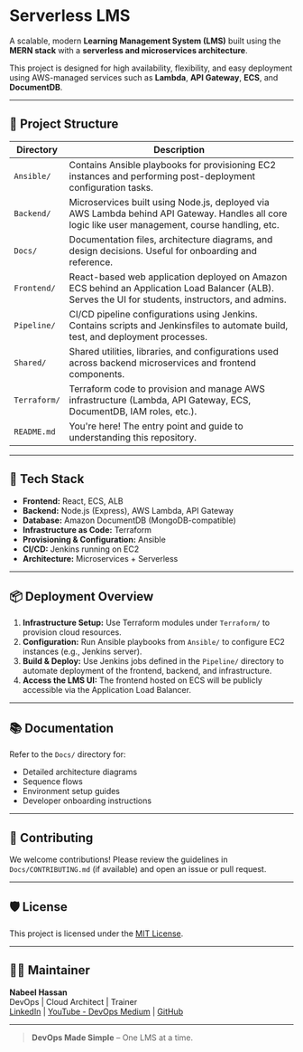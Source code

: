 # Serverless LMS

A scalable, modern **Learning Management System (LMS)** built using the **MERN stack** with a **serverless and microservices architecture**.

This project is designed for high availability, flexibility, and easy deployment using AWS-managed services such as **Lambda**, **API Gateway**, **ECS**, and **DocumentDB**.

---

## 📁 Project Structure

| Directory     | Description |
|---------------|-------------|
| `Ansible/`    | Contains Ansible playbooks for provisioning EC2 instances and performing post-deployment configuration tasks. |
| `Backend/`    | Microservices built using Node.js, deployed via AWS Lambda behind API Gateway. Handles all core logic like user management, course handling, etc. |
| `Docs/`       | Documentation files, architecture diagrams, and design decisions. Useful for onboarding and reference. |
| `Frontend/`   | React-based web application deployed on Amazon ECS behind an Application Load Balancer (ALB). Serves the UI for students, instructors, and admins. |
| `Pipeline/`   | CI/CD pipeline configurations using Jenkins. Contains scripts and Jenkinsfiles to automate build, test, and deployment processes. |
| `Shared/`     | Shared utilities, libraries, and configurations used across backend microservices and frontend components. |
| `Terraform/`  | Terraform code to provision and manage AWS infrastructure (Lambda, API Gateway, ECS, DocumentDB, IAM roles, etc.). |
| `README.md`   | You're here! The entry point and guide to understanding this repository. |

---

## 🚀 Tech Stack

- **Frontend:** React, ECS, ALB
- **Backend:** Node.js (Express), AWS Lambda, API Gateway
- **Database:** Amazon DocumentDB (MongoDB-compatible)
- **Infrastructure as Code:** Terraform
- **Provisioning & Configuration:** Ansible
- **CI/CD:** Jenkins running on EC2
- **Architecture:** Microservices + Serverless

---

## 📦 Deployment Overview

1. **Infrastructure Setup:** Use Terraform modules under `Terraform/` to provision cloud resources.
2. **Configuration:** Run Ansible playbooks from `Ansible/` to configure EC2 instances (e.g., Jenkins server).
3. **Build & Deploy:** Use Jenkins jobs defined in the `Pipeline/` directory to automate deployment of the frontend, backend, and infrastructure.
4. **Access the LMS UI:** The frontend hosted on ECS will be publicly accessible via the Application Load Balancer.

---

## 📚 Documentation

Refer to the `Docs/` directory for:

- Detailed architecture diagrams
- Sequence flows
- Environment setup guides
- Developer onboarding instructions

---

## 🤝 Contributing

We welcome contributions! Please review the guidelines in `Docs/CONTRIBUTING.md` (if available) and open an issue or pull request.

---

## 🛡️ License

This project is licensed under the [MIT License](LICENSE).

---

## 🧑‍💻 Maintainer

**Nabeel Hassan**  
DevOps | Cloud Architect | Trainer  
[LinkedIn](https://www.linkedin.com/in/thenabeelhassan/) | [YouTube - DevOps Medium](https://www.youtube.com/@DevOpsMedium) | [GitHub](https://github.com/thenabeelhassan)

---

> **DevOps Made Simple** – One LMS at a time.
